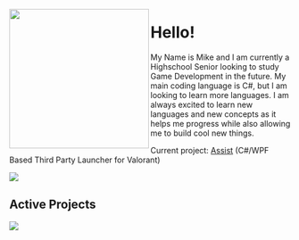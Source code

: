 <p float="left">
  <img src='https://i.imgur.com/BSD0GGP.jpg' width='250' align="left">
  <p float="left">

<h1>Hello! </h1>

My Name is Mike and I am currently a Highschool Senior looking to study Game Development in the future. My main coding language is C#, but I am looking to learn more languages. I am always excited to learn new languages and new concepts as it helps me progress while also allowing me to build cool new things.<br>

Current project: [Assist](https://github.com/HeyM1ke/Assist) (C#/WPF Based Third Party Launcher for Valorant)<br>

<div>
    <img align="center" src="https://github-readme-stats.vercel.app/api?username=HeyM1ke&count_private=true&include_all_commits=true&show_icons=true&theme=tokyonight" />
  <h2>Active Projects </h2>
    <img align="center" src="https://github-readme-stats.vercel.app/api/pin/?username=HeyM1ke&repo=Assist&theme=tokyonight" />
</div>

<!--
**HeyM1ke/HeyM1ke** is a ✨ _special_ ✨ repository because its `README.md` (this file) appears on your GitHub profile.

Here are some ideas to get you started:

- 🔭 I’m currently working on ...
- 🌱 I’m currently learning ...
- 👯 I’m looking to collaborate on ...
- 🤔 I’m looking for help with ...
- 💬 Ask me about ...
- 📫 How to reach me: ...
- 😄 Pronouns: ...
- ⚡ Fun fact: ...
-->
